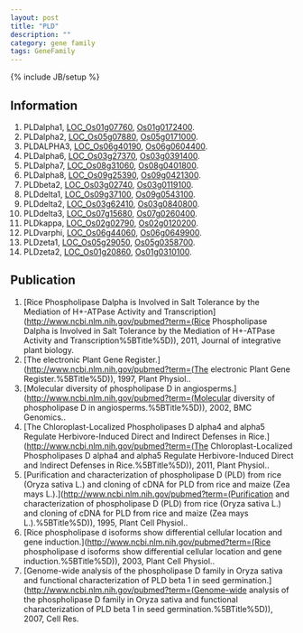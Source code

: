 ```yaml
---
layout: post
title: "PLD"
description: ""
category: gene family
tags: GeneFamily
---
```

{% include JB/setup %}

## Information
1. PLDalpha1, [LOC_Os01g07760](http://rice.plantbiology.msu.edu/cgi-bin/ORF_infopage.cgi?orf=LOC_Os01g07760), [Os01g0172400](http://rapdb.dna.affrc.go.jp/viewer/gbrowse_details/irgsp1?name=Os01g0172400).
2. PLDalpha2, [LOC_Os05g07880](http://rice.plantbiology.msu.edu/cgi-bin/ORF_infopage.cgi?orf=LOC_Os05g07880), [Os05g0171000](http://rapdb.dna.affrc.go.jp/viewer/gbrowse_details/irgsp1?name=Os05g0171000).
3. PLDALPHA3, [LOC_Os06g40190](http://rice.plantbiology.msu.edu/cgi-bin/ORF_infopage.cgi?orf=LOC_Os06g40190), [Os06g0604400](http://rapdb.dna.affrc.go.jp/viewer/gbrowse_details/irgsp1?name=Os06g0604400).
4. PLDalpha6, [LOC_Os03g27370](http://rice.plantbiology.msu.edu/cgi-bin/ORF_infopage.cgi?orf=LOC_Os03g27370), [Os03g0391400](http://rapdb.dna.affrc.go.jp/viewer/gbrowse_details/irgsp1?name=Os03g0391400).
5. PLDalpha7, [LOC_Os08g31060](http://rice.plantbiology.msu.edu/cgi-bin/ORF_infopage.cgi?orf=LOC_Os08g31060), [Os08g0401800](http://rapdb.dna.affrc.go.jp/viewer/gbrowse_details/irgsp1?name=Os08g0401800).
6. PLDalpha8, [LOC_Os09g25390](http://rice.plantbiology.msu.edu/cgi-bin/ORF_infopage.cgi?orf=LOC_Os09g25390), [Os09g0421300](http://rapdb.dna.affrc.go.jp/viewer/gbrowse_details/irgsp1?name=Os09g0421300).
7. PLDbeta2, [LOC_Os03g02740](http://rice.plantbiology.msu.edu/cgi-bin/ORF_infopage.cgi?orf=LOC_Os03g02740), [Os03g0119100](http://rapdb.dna.affrc.go.jp/viewer/gbrowse_details/irgsp1?name=Os03g0119100).
8. PLDdelta1, [LOC_Os09g37100](http://rice.plantbiology.msu.edu/cgi-bin/ORF_infopage.cgi?orf=LOC_Os09g37100), [Os09g0543100](http://rapdb.dna.affrc.go.jp/viewer/gbrowse_details/irgsp1?name=Os09g0543100).
9. PLDdelta2, [LOC_Os03g62410](http://rice.plantbiology.msu.edu/cgi-bin/ORF_infopage.cgi?orf=LOC_Os03g62410), [Os03g0840800](http://rapdb.dna.affrc.go.jp/viewer/gbrowse_details/irgsp1?name=Os03g0840800).
10. PLDdelta3, [LOC_Os07g15680](http://rice.plantbiology.msu.edu/cgi-bin/ORF_infopage.cgi?orf=LOC_Os07g15680), [Os07g0260400](http://rapdb.dna.affrc.go.jp/viewer/gbrowse_details/irgsp1?name=Os07g0260400).
11. PLDkappa, [LOC_Os02g02790](http://rice.plantbiology.msu.edu/cgi-bin/ORF_infopage.cgi?orf=LOC_Os02g02790), [Os02g0120200](http://rapdb.dna.affrc.go.jp/viewer/gbrowse_details/irgsp1?name=Os02g0120200).
12. PLDvarphi, [LOC_Os06g44060](http://rice.plantbiology.msu.edu/cgi-bin/ORF_infopage.cgi?orf=LOC_Os06g44060), [Os06g0649900](http://rapdb.dna.affrc.go.jp/viewer/gbrowse_details/irgsp1?name=Os06g0649900).
13. PLDzeta1, [LOC_Os05g29050](http://rice.plantbiology.msu.edu/cgi-bin/ORF_infopage.cgi?orf=LOC_Os05g29050), [Os05g0358700](http://rapdb.dna.affrc.go.jp/viewer/gbrowse_details/irgsp1?name=Os05g0358700).
14. PLDzeta2, [LOC_Os01g20860](http://rice.plantbiology.msu.edu/cgi-bin/ORF_infopage.cgi?orf=LOC_Os01g20860), [Os01g0310100](http://rapdb.dna.affrc.go.jp/viewer/gbrowse_details/irgsp1?name=Os01g0310100).

## Publication
1. [Rice Phospholipase Dalpha is Involved in Salt Tolerance by the Mediation of H+-ATPase Activity and Transcription](http://www.ncbi.nlm.nih.gov/pubmed?term=(Rice Phospholipase Dalpha is Involved in Salt Tolerance by the Mediation of H+-ATPase Activity and Transcription%5BTitle%5D)), 2011, Journal of integrative plant biology.
2. [The electronic Plant Gene Register.](http://www.ncbi.nlm.nih.gov/pubmed?term=(The electronic Plant Gene Register.%5BTitle%5D)), 1997, Plant Physiol..
3. [Molecular diversity of phospholipase D in angiosperms.](http://www.ncbi.nlm.nih.gov/pubmed?term=(Molecular diversity of phospholipase D in angiosperms.%5BTitle%5D)), 2002, BMC Genomics..
4. [The Chloroplast-Localized Phospholipases D alpha4 and alpha5 Regulate Herbivore-Induced Direct and Indirect Defenses in Rice.](http://www.ncbi.nlm.nih.gov/pubmed?term=(The Chloroplast-Localized Phospholipases D alpha4 and alpha5 Regulate Herbivore-Induced Direct and Indirect Defenses in Rice.%5BTitle%5D)), 2011, Plant Physiol..
5. [Purification and characterization of phospholipase D (PLD) from rice (Oryza sativa L.) and cloning of cDNA for PLD from rice and maize (Zea mays L.).](http://www.ncbi.nlm.nih.gov/pubmed?term=(Purification and characterization of phospholipase D (PLD) from rice (Oryza sativa L.) and cloning of cDNA for PLD from rice and maize (Zea mays L.).%5BTitle%5D)), 1995, Plant Cell Physiol..
6. [Rice phospholipase d isoforms show differential cellular location and gene induction.](http://www.ncbi.nlm.nih.gov/pubmed?term=(Rice phospholipase d isoforms show differential cellular location and gene induction.%5BTitle%5D)), 2003, Plant Cell Physiol..
7. [Genome-wide analysis of the phospholipase D family in Oryza sativa and functional characterization of PLD beta 1 in seed germination.](http://www.ncbi.nlm.nih.gov/pubmed?term=(Genome-wide analysis of the phospholipase D family in Oryza sativa and functional characterization of PLD beta 1 in seed germination.%5BTitle%5D)), 2007, Cell Res.


